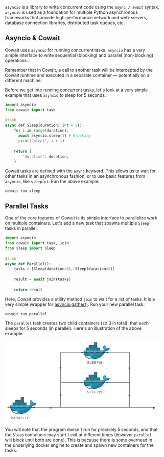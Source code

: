 `asyncio` is a library to write concurrent code using the `async / await` syntax. `asyncio` is used as a foundation for multiple Python asynchronous frameworks that provide high-performance network and web-servers, database connection libraries, distributed task queues, etc.

## Asyncio & Cowait

Cowait uses `asyncio` for running concurrent tasks. `asyncio` has a very simple interface to write sequential (blocking) and parallel (non-blocking) operations.

Remember that in Cowait, a call to another task will be intercepted by the Cowait runtime and executed in a separate container — potentially on a different machine.

Before we get into running concurrent tasks, let's look at a very simple example that uses `asyncio` to sleep for 5 seconds.

```python:title=sleep.py
import asyncio
from cowait import task

@task
async def Sleep(duration: int = 5):
    for i in range(duration):
      await asyncio.sleep(1) # blocking
      print("slept", i + 1)

    return {
        "duration": duration,
    }
```

Cowait tasks are defined with the `async` keyword. This allows us to wait for other tasks in an asynchronous fashion, or to use basic features from `asyncio`, like `sleep(n)`. Run the above example:

```shell
cowait run sleep
```

## Parallel Tasks

One of the core features of Cowait is its simple interface to parallelize work on multiple containers. Let's add a new task that spawns multiple `Sleep` tasks in parallel:

```python:title=parallel.py
import asyncio
from cowait import task, join
from sleep import Sleep

@task
async def Parallel():
    tasks = [Sleep(duration=5), Sleep(duration=5)]

    result = await join(tasks)

    return result

```

Here, Cowait provides a utility method `join` to wait for a list of tasks. It is a very simple wrapper for [asyncio.gather()](https://github.com/backtick-se/cowait/blob/master/cowait/tasks/ops.py). Run your new parallel task:

```shell
cowait run parallel
```

The `parallel` task creates two child containers (so 3 in total), that each sleeps for 5 seconds (in parallel). Here's an illustration of the above example:

![Parallel Docker Illustration](../images/parallel_tasks_docker.svg)

You will note that the program doesn't run for precisely 5 seconds, and that the `Sleep` containers may start / exit at different times (however `parallel` will block until both are done). This is because there is some overhead in the underlying docker engine to create and spawn new containers for the tasks.
